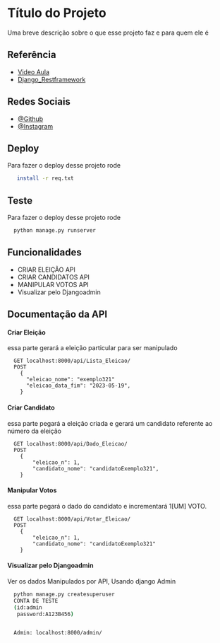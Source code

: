 
# Título do Projeto

Uma breve descrição sobre o que esse projeto faz e para quem ele é


## Referência

 - [Video Aula](https://www.youtube.com/watch?v=c708Nf0cHrs&t=2553s)
 - [Django_Restframework](https://www.django-rest-framework.org)



## Redes Sociais

- [@Github](https://github.com/MoisesMonter)
- [@Instagram](https://instagram.com/moises.mtro/)

## Deploy

Para fazer o deploy desse projeto rode


```bash
   install -r req.txt
```
## Teste 
Para fazer o deploy desse projeto rode
```bash
  python manage.py runserver
```

## Funcionalidades

- CRIAR ELEIÇÃO API
- CRIAR CANDIDATOS API
- MANIPULAR VOTOS API
- Visualizar pelo Djangoadmin


## Documentação da API

#### Criar Eleição
essa parte gerará a eleição particular para ser manipulado
```http
  GET localhost:8000/api/Lista_Eleicao/
  POST 
    {
      "eleicao_nome": "exemplo321"
      "eleicao_data_fim": "2023-05-19",
    }
```

#### Criar Candidato
essa parte pegará a eleição criada e gerará um candidato referente ao número da eleição
```http
  GET localhost:8000/api/Dado_Eleicao/
  POST 
    {
        "eleicao_n": 1,
        "candidato_nome": "candidatoExemplo321",
    }

```
#### Manipular Votos
essa parte pegará o dado do candidato e incrementará 1[UM] VOTO.
```http
  GET localhost:8000/api/Votar_Eleicao/
  POST 
    {
        "eleicao_n": 1,
        "candidato_nome": "candidatoExemplo321"
    }

```

#### Visualizar pelo Djangoadmin
Ver os dados Manipulados por API, Usando django Admin

```bash
  python manage.py createsuperuser
  CONTA DE TESTE
  (id:admin
   password:A123B456)
```
```http

  Admin: localhost:8000/admin/

```
